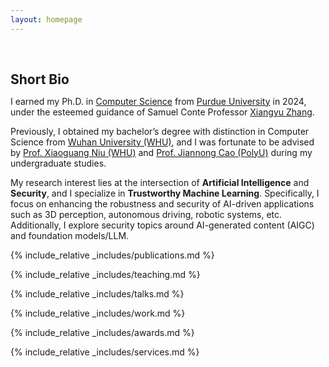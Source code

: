 ```yaml
---
layout: homepage
---
```


<h1 id="about-me"></h1>

<h2 style="margin: 60px 0px 10px;">Short Bio</h2>

I earned my Ph.D. in [Computer Science](https://cs.purdue.edu) from [Purdue University](https://purdue.edu) in 2024, under the esteemed guidance of Samuel Conte Professor [Xiangyu Zhang](https://www.cs.purdue.edu/homes/xyzhang/). 
<!-- I also work closely with [Prof. Dongfang Liu](https://dongfang-liu.github.io/) and [Prof. Mingjie Tang](https://merlintang.github.io/).   -->
Previously, I obtained my bachelor’s degree with distinction in Computer Science from [Wuhan University (WHU)](https://en.whu.edu.cn/), and I was fortunate to be advised by [Prof. Xiaoguang Niu (WHU)](https://scholar.google.com/citations?user=wxRS8nIAAAAJ) and [Prof. Jiannong Cao (PolyU)](https://www4.comp.polyu.edu.hk/~csjcao/) during my undergraduate studies. 

My research interest lies at the intersection of **Artificial Intelligence** and **Security**, and I specialize in **Trustworthy Machine Learning**. Specifically, I focus on enhancing the robustness and security of AI-driven applications such as 3D perception, autonomous driving, robotic systems, etc. Additionally, I explore security topics around AI-generated content (AIGC) and foundation models/LLM.


<!-- {% include_relative _includes/news.md %} -->

{% include_relative _includes/publications.md %}

{% include_relative _includes/teaching.md %}

{% include_relative _includes/talks.md %}

{% include_relative _includes/work.md %}

{% include_relative _includes/awards.md %}

{% include_relative _includes/services.md %}

<!-- {% include_relative _includes/contact.md %} -->

